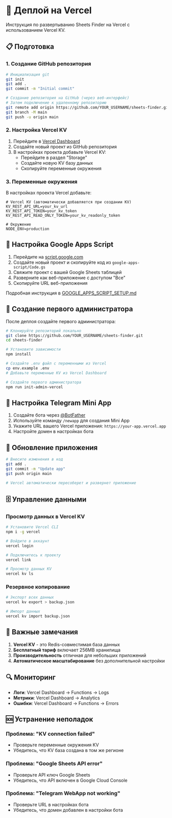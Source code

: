 # 🚀 Деплой на Vercel

Инструкция по развертыванию Sheets Finder на Vercel с использованием Vercel KV.

## 📋 Подготовка

### 1. Создание GitHub репозитория

```bash
# Инициализация git
git init
git add .
git commit -m "Initial commit"

# Создание репозитория на GitHub (через веб-интерфейс)
# Затем подключение к удаленному репозиторию
git remote add origin https://github.com/YOUR_USERNAME/sheets-finder.git
git branch -M main
git push -u origin main
```

### 2. Настройка Vercel KV

1. Перейдите в [Vercel Dashboard](https://vercel.com/dashboard)
2. Создайте новый проект из GitHub репозитория
3. В настройках проекта добавьте Vercel KV:
   - Перейдите в раздел "Storage"
   - Создайте новую KV базу данных
   - Скопируйте переменные окружения

### 3. Переменные окружения

В настройках проекта Vercel добавьте:

```env
# Vercel KV (автоматически добавляется при создании KV)
KV_REST_API_URL=your_kv_url
KV_REST_API_TOKEN=your_kv_token
KV_REST_API_READ_ONLY_TOKEN=your_kv_readonly_token

# Окружение
NODE_ENV=production
```

## 🔧 Настройка Google Apps Script

1. Перейдите на [script.google.com](https://script.google.com)
2. Создайте новый проект и скопируйте код из `google-apps-script/Code.gs`
3. Свяжите проект с вашей Google Sheets таблицей
4. Разверните как веб-приложение с доступом "Все"
5. Скопируйте URL веб-приложения

Подробная инструкция в [GOOGLE_APPS_SCRIPT_SETUP.md](GOOGLE_APPS_SCRIPT_SETUP.md)

## 👤 Создание первого администратора

После деплоя создайте первого администратора:

```bash
# Клонируйте репозиторий локально
git clone https://github.com/YOUR_USERNAME/sheets-finder.git
cd sheets-finder

# Установите зависимости
npm install

# Создайте .env файл с переменными из Vercel
cp env.example .env
# Добавьте переменные KV из Vercel Dashboard

# Создайте первого администратора
npm run init-admin-vercel
```

## 📱 Настройка Telegram Mini App

1. Создайте бота через [@BotFather](https://t.me/botfather)
2. Используйте команду `/newapp` для создания Mini App
3. Укажите URL вашего Vercel приложения: `https://your-app.vercel.app`
4. Настройте домен в настройках бота

## 🔄 Обновление приложения

```bash
# Внесите изменения в код
git add .
git commit -m "Update app"
git push origin main

# Vercel автоматически пересоберет и развернет приложение
```

## 🗄️ Управление данными

### Просмотр данных в Vercel KV

```bash
# Установите Vercel CLI
npm i -g vercel

# Войдите в аккаунт
vercel login

# Подключитесь к проекту
vercel link

# Просмотр данных KV
vercel kv ls
```

### Резервное копирование

```bash
# Экспорт всех данных
vercel kv export > backup.json

# Импорт данных
vercel kv import backup.json
```

## 🚨 Важные замечания

1. **Vercel KV** - это Redis-совместимая база данных
2. **Бесплатный тариф** включает 256MB хранилища
3. **Производительность** отличная для небольших приложений
4. **Автоматическое масштабирование** без дополнительной настройки

## 🔍 Мониторинг

- **Логи**: Vercel Dashboard → Functions → Logs
- **Метрики**: Vercel Dashboard → Analytics
- **Ошибки**: Vercel Dashboard → Functions → Errors

## 🆘 Устранение неполадок

### Проблема: "KV connection failed"
- Проверьте переменные окружения KV
- Убедитесь, что KV база создана в том же регионе

### Проблема: "Google Sheets API error"
- Проверьте API ключ Google Sheets
- Убедитесь, что API включен в Google Cloud Console

### Проблема: "Telegram WebApp not working"
- Проверьте URL в настройках бота
- Убедитесь, что домен добавлен в настройки бота
